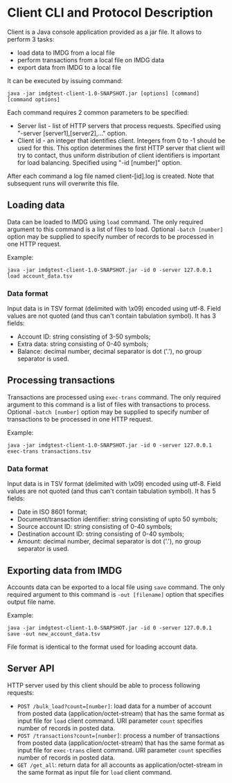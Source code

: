 # Client CLI and Protocol Description

Client is a Java console application provided as a jar file. It allows to perform 3 tasks:

- load data to IMDG from a local file
- perform transactions from a local file on IMDG data
- export data from IMDG to a local file

It can be executed by issuing command:

```
java -jar imdgtest-client-1.0-SNAPSHOT.jar [options] [command] [command options]
```

Each command requires 2 common parameters to be specified:

- Server list - list of HTTP servers that process requests. Specified using "-server [server1],[server2],..." option.
- Client id - an integer that identifies client. Integers from 0 to <number of clients>-1 should be used for this.
  This option determines the first HTTP server that client will try to contact, thus uniform distribution of client
  identifiers is important for load balancing. Specified using "-id [number]" option.

After each command a log file named client-[id].log is created. Note that subsequent runs will overwrite this file.

## Loading data

Data can be loaded to IMDG using ```load``` command. The only required argument to this command is a list of files to load.
Optional ```-batch [number]``` option may be supplied to specify number of records to be processed in one HTTP request.
 
Example:

```
java -jar imdgtest-client-1.0-SNAPSHOT.jar -id 0 -server 127.0.0.1 load account_data.tsv
```

### Data format

Input data is in TSV format (delimited with \x09) encoded using utf-8.
Field values are not quoted (and thus can't contain tabulation symbol).
It has 3 fields:

- Account ID: string consisting of 3-50 symbols;
- Extra data: string consisting of 0-40 symbols;
- Balance: decimal number, decimal separator is dot ('.'), no group separator is used.


## Processing transactions

Transactions are processed using ```exec-trans``` command. The only required argument to this command is a list of files with
transactions to process. Optional ```-batch [number]``` option may be supplied to specify number of transactions
to be processed in one HTTP request.

Example:

```
java -jar imdgtest-client-1.0-SNAPSHOT.jar -id 0 -server 127.0.0.1 exec-trans transactions.tsv
```

### Data format

Input data is in TSV format (delimited with \x09) encoded using utf-8.
Field values are not quoted (and thus can't contain tabulation symbol).
It has 5 fields:

- Date in ISO 8601 format;
- Document/transaction identifier: string consisting of upto 50 symbols;
- Source account ID: string consisting of 0-40 symbols;
- Destination account ID: string consisting of 0-40 symbols;
- Amount: decimal number, decimal separator is dot ('.'), no group separator is used.

## Exporting data from IMDG

Accounts data can be exported to a local file using ```save``` command.
The only required argument to this command is ```-out [filename]``` option that specifies output file name.

Example:

```
java -jar imdgtest-client-1.0-SNAPSHOT.jar -id 0 -server 127.0.0.1 save -out new_account_data.tsv
```

File format is identical to the format used for loading account data.

## Server API

HTTP server used by this client should be able to process following requests:

- ```POST /bulk_load?count=[number]```: load data for a number of account from posted data (application/octet-stream) that has
  the same format as input file for ```load``` client command. URI parameter ```count``` specifies number of records in posted data.
- ```POST /transactions?count=[number]```: process a number of transactions from posted data (application/octet-stream) that has
  the same format as input file for ```exec-trans``` client command. URI parameter ```count``` specifies number of records in posted data.
- ```GET /get_all```: return data for all accounts as application/octet-stream in the same format as input file for
  ```load``` client command.
